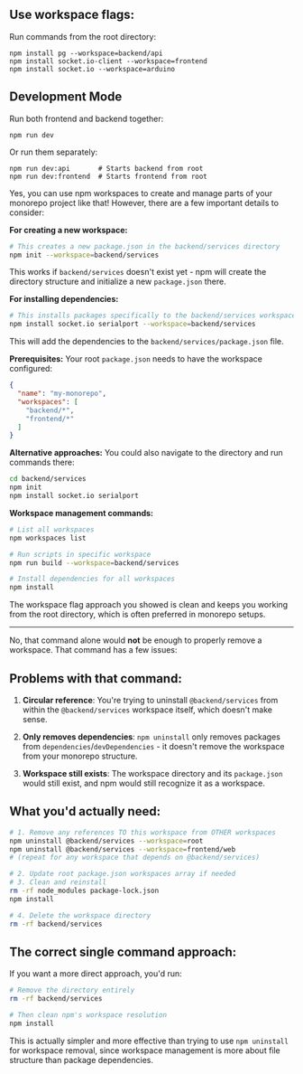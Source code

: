 ## Use workspace flags:

Run commands from the root directory:
```
npm install pg --workspace=backend/api
npm install socket.io-client --workspace=frontend
npm install socket.io --workspace=arduino
```

## Development Mode

Run both frontend and backend together:
```
npm run dev
```

Or run them separately:
```
npm run dev:api       # Starts backend from root
npm run dev:frontend  # Starts frontend from root
```


Yes, you can use npm workspaces to create and manage parts of your monorepo project like that! However, there are a few important details to consider:

**For creating a new workspace:**
```bash
# This creates a new package.json in the backend/services directory
npm init --workspace=backend/services
```

This works if `backend/services` doesn't exist yet - npm will create the directory structure and initialize a new `package.json` there.

**For installing dependencies:**
```bash
# This installs packages specifically to the backend/services workspace
npm install socket.io serialport --workspace=backend/services
```

This will add the dependencies to the `backend/services/package.json` file.

**Prerequisites:**
Your root `package.json` needs to have the workspace configured:

```json
{
  "name": "my-monorepo",
  "workspaces": [
    "backend/*",
    "frontend/*"
  ]
}
```

**Alternative approaches:**
You could also navigate to the directory and run commands there:
```bash
cd backend/services
npm init
npm install socket.io serialport
```

**Workspace management commands:**
```bash
# List all workspaces
npm workspaces list

# Run scripts in specific workspace
npm run build --workspace=backend/services

# Install dependencies for all workspaces
npm install
```

The workspace flag approach you showed is clean and keeps you working from the root directory, which is often preferred in monorepo setups.


----------------

No, that command alone would **not** be enough to properly remove a workspace. That command has a few issues:

## Problems with that command:

1. **Circular reference**: You're trying to uninstall `@backend/services` from within the `@backend/services` workspace itself, which doesn't make sense.

2. **Only removes dependencies**: `npm uninstall` only removes packages from `dependencies`/`devDependencies` - it doesn't remove the workspace from your monorepo structure.

3. **Workspace still exists**: The workspace directory and its `package.json` would still exist, and npm would still recognize it as a workspace.

## What you'd actually need:

```bash
# 1. Remove any references TO this workspace from OTHER workspaces
npm uninstall @backend/services --workspace=root
npm uninstall @backend/services --workspace=frontend/web
# (repeat for any workspace that depends on @backend/services)

# 2. Update root package.json workspaces array if needed
# 3. Clean and reinstall
rm -rf node_modules package-lock.json
npm install

# 4. Delete the workspace directory
rm -rf backend/services
```

## The correct single command approach:

If you want a more direct approach, you'd run:
```bash
# Remove the directory entirely
rm -rf backend/services

# Then clean npm's workspace resolution
npm install
```

This is actually simpler and more effective than trying to use `npm uninstall` for workspace removal, since workspace management is more about file structure than package dependencies.